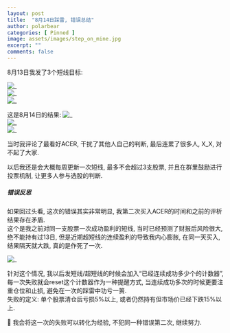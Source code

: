 ```yaml
---
layout: post
title:  "8月14日踩雷, 错误总结"
author: polarbear
categories: [ Pinned ]
image: assets/images/step_on_mine.jpg
excerpt: ""
comments: false
---
```


8月13日我发了3个短线目标:

![_]({{site.baseurl}}/assets/images/IMG_2696.jpg)    
![_]({{site.baseurl}}/assets/images/IMG_2697.jpg)   
![_]({{site.baseurl}}/assets/images/IMG_2698.jpg)   

这是8月14日的结果:
![_]({{site.baseurl}}/assets/images/IMG_2686.jpg)    
![_]({{site.baseurl}}/assets/images/IMG_2684.jpg)   
![_]({{site.baseurl}}/assets/images/IMG_2685.jpg)   

当时我评论了最看好ACER, 干扰了其他人自己的判断, 最后连累了很多人, X_X, 对不起了大家.   

以后我还是会大概每周更新一次短线, 最多不会超过3支股票, 并且在群里鼓励进行投票机制, 让更多人参与选股的判断.

##### 错误反思

如果回过头看, 这次的错误其实非常明显, 我第二次买入ACER的时间和之前的评析结果存在矛盾.    
这个是我之前对同一支股票一次成功盈利的短线, 当时已经预测了财报后风险很大, 绝不能持有过13日, 但是近期超短线的连续盈利的导致我内心膨胀, 在同一天买入, 结果隔天就大跌, 真的是作死了一次.

![_]({{site.baseurl}}/assets/images/IMG_2477.jpg)  

针对这个情况, 我以后发短线/超短线的时候会加入“已经连续成功多少个的计数器”, 每一次失败就会reset这个计数器作为一种提醒方式, 当连续成功多次的时候更要注重仓位和止损, 避免在一次的踩雷中功亏一篑.     
失败的定义: 单个股票清仓后亏损5%以上, 或者仍然持有但市场价已经下跌15%以上.

💪 我会将这一次的失败可以转化为经验, 不犯同一种错误第二次, 继续努力.

 